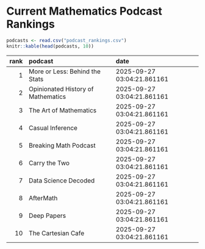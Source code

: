 # Current Mathematics Podcast Rankings


``` r
podcasts <- read.csv("podcast_rankings.csv")
knitr::kable(head(podcasts, 10))
```

| rank | podcast                            | date                       |
|-----:|:-----------------------------------|:---------------------------|
|    1 | More or Less: Behind the Stats     | 2025-09-27 03:04:21.861161 |
|    2 | Opinionated History of Mathematics | 2025-09-27 03:04:21.861161 |
|    3 | The Art of Mathematics             | 2025-09-27 03:04:21.861161 |
|    4 | Casual Inference                   | 2025-09-27 03:04:21.861161 |
|    5 | Breaking Math Podcast              | 2025-09-27 03:04:21.861161 |
|    6 | Carry the Two                      | 2025-09-27 03:04:21.861161 |
|    7 | Data Science Decoded               | 2025-09-27 03:04:21.861161 |
|    8 | AfterMath                          | 2025-09-27 03:04:21.861161 |
|    9 | Deep Papers                        | 2025-09-27 03:04:21.861161 |
|   10 | The Cartesian Cafe                 | 2025-09-27 03:04:21.861161 |
